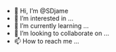 - 👋 Hi, I’m @SDjame
- 👀 I’m interested in ...
- 🌱 I’m currently learning ...
- 💞️ I’m looking to collaborate on ...
- 📫 How to reach me ...

<!---
SDjame/SDjame is a ✨ special ✨ repository because its `README.md` (this file) appears on your GitHub profile.
You can click the Preview link to take a look at your changes.
--->
